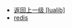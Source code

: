 - [返回上一级 [lualib]](服务部署/Nginx/模板/nginx-1.24.0/Openresty/openresty-1.21.4.3-win64/lualib/)
- [redis](服务部署/Nginx/模板/nginx-1.24.0/Openresty/openresty-1.21.4.3-win64/lualib/redis/)
